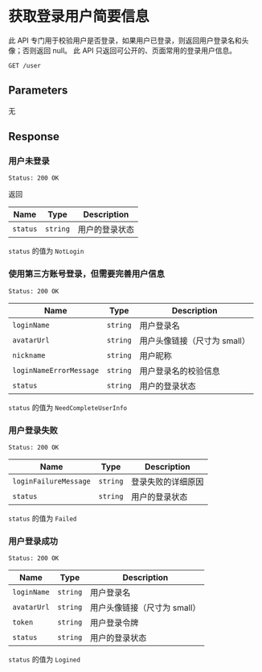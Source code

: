 # 获取登录用户简要信息

此 API 专门用于校验用户是否登录，如果用户已登录，则返回用户登录名和头像；否则返回 null。
此 API 只返回可公开的、页面常用的登录用户信息。

```text
GET /user
```

## Parameters

无

## Response

### 用户未登录

```text
Status: 200 OK
```

返回

| Name     | Type     | Description    |
| -------- | -------- | -------------- |
| `status` | `string` | 用户的登录状态 |

`status` 的值为 `NotLogin`

### 使用第三方账号登录，但需要完善用户信息

```text
Status: 200 OK
```

| Name                    | Type     | Description                  |
| ----------------------- | -------- | ---------------------------- |
| `loginName`             | `string` | 用户登录名                   |
| `avatarUrl`             | `string` | 用户头像链接（尺寸为 small） |
| `nickname`              | `string` | 用户昵称                     |
| `loginNameErrorMessage` | `string` | 用户登录名的校验信息         |
| `status`                | `string` | 用户的登录状态               |

`status` 的值为 `NeedCompleteUserInfo`

### 用户登录失败

```text
Status: 200 OK
```

| Name                  | Type     | Description        |
| --------------------- | -------- | ------------------ |
| `loginFailureMessage` | `string` | 登录失败的详细原因 |
| `status`              | `string` | 用户的登录状态     |

`status` 的值为 `Failed`

### 用户登录成功

```text
Status: 200 OK
```

| Name        | Type     | Description                  |
| ----------- | -------- | ---------------------------- |
| `loginName` | `string` | 用户登录名                   |
| `avatarUrl` | `string` | 用户头像链接（尺寸为 small） |
| `token`     | `string` | 用户登录令牌                 |
| `status`    | `string` | 用户的登录状态               |

`status` 的值为 `Logined`